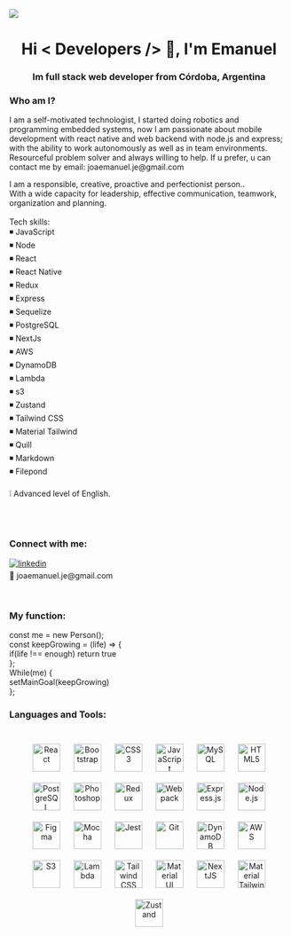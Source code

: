 <img src="https://media.licdn.com/dms/image/D4D16AQHzueOZGnj5HA/profile-displaybackgroundimage-shrink_350_1400/0/1692479905845?e=1698278400&v=beta&t=eDMjSWMWvwCedxeEUHWsyYB9YMPJP1quBbKwrLQUOPA">
<h1 align="center">Hi < Developers /> 👋, I'm Emanuel</h1>
<h3 align="center">Im full stack web developer from Córdoba, Argentina</h3>

<h3 align="left">Who am I?</h3>
<p align="left">
I am a self-motivated technologist, I started doing robotics and programming embedded systems, now I am passionate about mobile development with react native and web backend with node.js and express; with the ability to work autonomously as well as in team environments. <br/>
Resourceful problem solver and always willing to help.
If u prefer, u can contact me by email: joaemanuel.je@gmail.com<br/>
  
I am a responsible, creative, proactive and perfectionist person..<br/>
With a wide capacity for leadership, effective communication, teamwork, organization and planning.<br/>
<br/>
Tech skills:<br/>
◾ JavaScript<br/>
◾ Node<br/>
◾ React<br/>
◾ React Native<br/>
◾ Redux<br/>
◾ Express<br/>
◾ Sequelize<br/>
◾ PostgreSQL<br/>
◾ NextJs<br/>
◾ AWS<br/>
◾ DynamoDB<br/>
◾ Lambda<br/>
◾ s3<br/>
◾ Zustand<br/>
◾ Tailwind CSS<br/>
◾ Material Tailwind<br/>
◾ Quill<br/>
◾ Markdown<br/>
◾ Filepond<br/>
<br/>
❕ Advanced level of English.
</p><br/>
<br/>
<h3 align="left">Connect with me:</h3>
<p align="left">
<a href="www.linkedin.com/in/joaquín-lizarraga-965637134" target="_blank">
<img src=https://img.shields.io/badge/linkedin-%231E77B5.svg?&style=for-the-badge&logo=linkedin&logoColor=white alt=linkedin style="margin-bottom: 5px;" />
</a><br/>
📧 joaemanuel.je@gmail.com<br/>
</p><br/>

<h3 align="left">My function:</h3>
<p align="left">
const me = new Person();<br/>
const keepGrowing = (life) => {<br/>
  if(life !== enough) return true<br/>
  }; <br/>
While(me) { <br/>
  setMainGoal(keepGrowing) <br/>
  };<br/>
<p/>

<h3 align="left">Languages and Tools:</h3><br/>
<div align="center"> 
<a href="https://reactjs.org/" target="_blank"><img style="margin: 10px" src="https://profilinator.rishav.dev/skills-assets/react-original-wordmark.svg" alt="React" height="50" /></a>  
<a href="https://getbootstrap.com/docs/3.4/javascript/" target="_blank"><img style="margin: 10px" src="https://profilinator.rishav.dev/skills-assets/bootstrap-plain.svg" alt="Bootstrap" height="50" /></a>  
<a href="https://www.w3schools.com/css/" target="_blank"><img style="margin: 10px" src="https://profilinator.rishav.dev/skills-assets/css3-original-wordmark.svg" alt="CSS3" height="50" /></a>  
<a href="https://www.javascript.com/" target="_blank"><img style="margin: 10px" src="https://profilinator.rishav.dev/skills-assets/javascript-original.svg" alt="JavaScript" height="50" /></a>  
<a href="https://www.mysql.com/" target="_blank"><img style="margin: 10px" src="https://profilinator.rishav.dev/skills-assets/mysql-original-wordmark.svg" alt="MySQL" height="50" /></a>  
<a href="https://en.wikipedia.org/wiki/HTML5" target="_blank"><img style="margin: 10px" src="https://profilinator.rishav.dev/skills-assets/html5-original-wordmark.svg" alt="HTML5" height="50" /></a>  
<a href="https://www.postgresql.org/" target="_blank"><img style="margin: 10px" src="https://profilinator.rishav.dev/skills-assets/postgresql-original-wordmark.svg" alt="PostgreSQL" height="50" /></a>  
<a href="https://www.adobe.com/in/products/photoshop.html" target="_blank"><img style="margin: 10px" src="https://profilinator.rishav.dev/skills-assets/photoshop-plain.svg" alt="Photoshop" height="50" /></a>  
<a href="https://redux.js.org/" target="_blank"><img style="margin: 10px" src="https://profilinator.rishav.dev/skills-assets/redux-original.svg" alt="Redux" height="50" /></a>  
<a href="https://webpack.js.org/" target="_blank"><img style="margin: 10px" src="https://profilinator.rishav.dev/skills-assets/webpack-original.svg" alt="Webpack" height="50" /></a>  
<a href="https://expressjs.com/" target="_blank"><img style="margin: 10px" src="https://profilinator.rishav.dev/skills-assets/express-original-wordmark.svg" alt="Express.js" height="50" /></a>  
<a href="https://nodejs.org/" target="_blank"><img style="margin: 10px" src="https://profilinator.rishav.dev/skills-assets/nodejs-original-wordmark.svg" alt="Node.js" height="50" /></a>  
<a href="https://www.figma.com/" target="_blank"><img style="margin: 10px" src="https://profilinator.rishav.dev/skills-assets/figma-icon.svg" alt="Figma" height="50" /></a>  
<a href="https://mochajs.org/" target="_blank"><img style="margin: 10px" src="https://profilinator.rishav.dev/skills-assets/mocha.png" alt="Mocha" height="50" /></a>  
<a href="https://www.jestjs.io/" target="_blank"><img style="margin: 10px" src="https://profilinator.rishav.dev/skills-assets/jest.svg" alt="Jest" height="50" /></a>  
<a href="https://github.com/" target="_blank"><img style="margin: 10px" src="https://profilinator.rishav.dev/skills-assets/git-scm-icon.svg" alt="Git" height="50" /></a>  
<a href="https://aws.amazon.com/dynamodb/" target="_blank"><img style="margin: 10px" src="https://www.dynamodbguide.com/logos/dynamodb.svg" alt="DynamoDB" height="50" /></a>
<a href="https://aws.amazon.com/" target="_blank"><img style="margin: 10px" src="https://profilinator.rishav.dev/skills-assets/amazonwebservices-original-wordmark.svg" alt="AWS" height="50" /></a>  
<a href="https://aws.amazon.com/s3/" target="_blank"><img style="margin: 10px" src="https://upload.wikimedia.org/wikipedia/commons/thumb/b/bc/Amazon-S3-Logo.svg/1200px-Amazon-S3-Logo.svg.png" alt="S3" height="50" /></a>
<a href="https://aws.amazon.com/lambda/" target="_blank"><img style="margin: 10px" src="https://upload.wikimedia.org/wikipedia/commons/thumb/5/5c/Amazon_Lambda_architecture_logo.svg/1200px-Amazon_Lambda_architecture_logo.svg.png" alt="Lambda" height="50" /></a>
<a href="https://www.tailwindcss.com/" target="_blank"><img style="margin: 10px" src="https://profilinator.rishav.dev/skills-assets/tailwindcss.svg" alt="Tailwind CSS" height="50" /></a>  
<a href="https://mui.com/" target="_blank"><img style="margin: 10px" src="https://profilinator.rishav.dev/skills-assets/mui.png" alt="Material UI" height="50" /></a>  
<a href="https://nextjs.org/" target="_blank"><img style="margin: 10px" src="https://profilinator.rishav.dev/skills-assets/nextjs.png" alt="NextJS" height="50" /></a>  
<a href="https://material-tailwind.com/" target="_blank"><img style="margin: 10px" src="https://www.creative-tim.com/blog/content/images/wordpress/2021/04/material-tailwind-logo-204x300.png" alt="Material Tailwind CSS" height="50" /></a>
<a href="https://zustand-demo.pmnd.rs/" target="_blank"><img style="margin: 10px" src="https://repository-images.githubusercontent.com/180328715/fca49300-e7f1-11ea-9f51-cfd949b31560" alt="Zustand" height="50" /></a>
</div>

